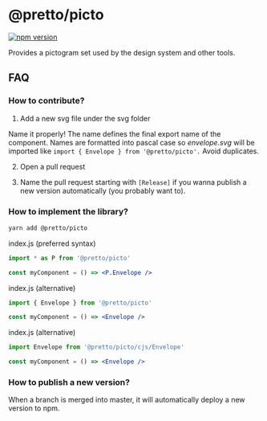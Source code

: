 # @pretto/picto

[![npm version](https://img.shields.io/npm/v/@pretto/picto.svg?style=flat)](https://www.npmjs.com/package/@pretto/picto)

Provides a pictogram set used by the design system and other tools.

## FAQ

### How to contribute?

1. Add a new svg file under the svg folder

Name it properly! The name defines the final export name of the component. Names are formatted into pascal case so *envelope.svg* will be imported like `import { Envelope } from '@pretto/picto'.` Avoid duplicates.

2. Open a pull request

3. Name the pull request starting with `[Release]` if you wanna publish a new version automatically (you probably want to).

### How to implement the library?

```sh
yarn add @pretto/picto
```

index.js (preferred syntax)

```jsx
import * as P from '@pretto/picto'

const myComponent = () => <P.Envelope />
```

index.js (alternative)

```jsx
import { Envelope } from '@pretto/picto'

const myComponent = () => <Envelope />
```

index.js (alternative)

```jsx
import Envelope from '@pretto/picto/cjs/Envelope'

const myComponent = () => <Envelope />
```

### How to publish a new version?

When a branch is merged into master, it will automatically deploy a new version to npm.
